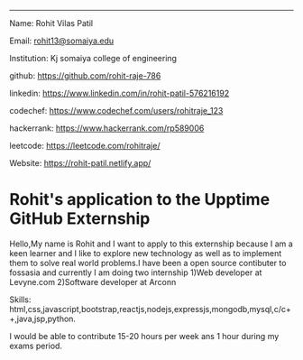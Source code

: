 ---
Name: Rohit Vilas Patil

Email: rohit13@somaiya.edu

Institution: Kj somaiya college of engineering

github: https://github.com/rohit-raje-786

linkedin: https://www.linkedin.com/in/rohit-patil-576216192

codechef: https://www.codechef.com/users/rohitraje_123

hackerrank: https://www.hackerrank.com/rp589006

leetcode: https://leetcode.com/rohitraje/

Website: https://rohit-patil.netlify.app/

# Rohit's application to the Upptime GitHub Externship

Hello,My name is Rohit and I want to apply to this externship because I am a keen learner and I like to explore new technology as well as to implement them to solve real world problems.I have been a open source contibuter to fossasia and currently I am doing two internship 
1)Web developer at Levyne.com
2)Software developer at Arconn

Skills: html,css,javascript,bootstrap,reactjs,nodejs,expressjs,mongodb,mysql,c/c++,java,jsp,python.

I would be able to contribute 15-20 hours per week ans 1 hour during my exams period.

